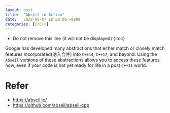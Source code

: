 ```yaml
---
layout: post
title:  "Abseil in Action"
date:   2022-08-07 18:30:00 +0800
categories: [C/C++]
---
```


* Do not remove this line (it will not be displayed)
{:toc}


Google has developed many abstractions that either match or closely match features incorporated(纳入合并) into `C++14`, `C++17`, and beyond. Using the `Abseil` versions of these abstractions allows you to access these features now, even if your code is not yet ready for life in a post `C++11` world.




# Refer

* https://abseil.io/
* https://github.com/abseil/abseil-cpp







